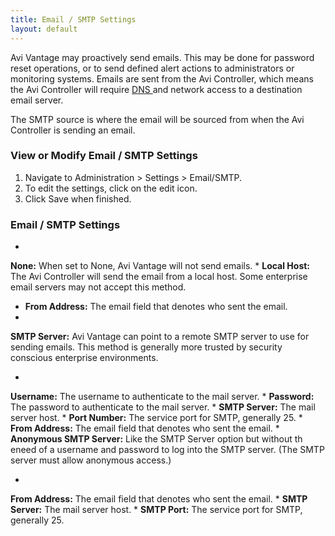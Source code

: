```yaml
---
title: Email / SMTP Settings
layout: default
---
```

Avi Vantage may proactively send emails. This may be done for password reset operations, or to send defined alert actions to administrators or monitoring systems. Emails are sent from the Avi Controller, which means the Avi Controller will require <a href="/dns-ntp-settings">DNS </a>and network access to a destination email server.

The SMTP source is where the email will be sourced from when the Avi Controller is sending an email.

### View or Modify Email / SMTP Settings

1. Navigate to Administration > Settings > Email/SMTP.
1. To edit the settings, click on the edit icon.
1. Click Save when finished.

### Email / SMTP Settings

* 
**None:** When set to None, Avi Vantage will not send emails.
* 
**Local Host:** The Avi Controller will send the email from a local host. Some enterprise email servers may not accept this method.

* **From Address:** The email field that denotes who sent the email.
* 
**SMTP Server:** Avi Vantage can point to a remote SMTP server to use for sending emails. This method is generally more trusted by security conscious enterprise environments.

* 
**Username:** The username to authenticate to the mail server.
* 
**Password:** The password to authenticate to the mail server.
* 
**SMTP Server:** The mail server host.
* 
**Port Number:** The service port for SMTP, generally 25.
* 
**From Address:** The email field that denotes who sent the email.
* 
**Anonymous SMTP Server:** Like the SMTP Server option but without th eneed of a username and password to log into the SMTP server. (The SMTP server must allow anonymous access.)

* 
**From Address:** The email field that denotes who sent the email.
* 
**SMTP Server:** The mail server host.
* 
**SMTP Port:** The service port for SMTP, generally 25.
